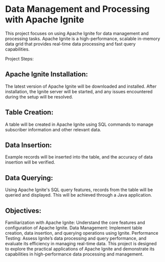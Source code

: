 # Data Management and Processing with Apache Ignite

This project focuses on using Apache Ignite for data management and processing tasks. Apache Ignite is a high-performance, scalable in-memory data grid that provides real-time data processing and fast query capabilities.

Project Steps:

## Apache Ignite Installation:
The latest version of Apache Ignite will be downloaded and installed. After installation, the Ignite server will be started, and any issues encountered during the setup will be resolved.
## Table Creation:
A table will be created in Apache Ignite using SQL commands to manage subscriber information and other relevant data.
## Data Insertion:
Example records will be inserted into the table, and the accuracy of data insertion will be verified.
## Data Querying:
Using Apache Ignite's SQL query features, records from the table will be queried and displayed. This will be achieved through a Java application.

## Objectives:
Familiarization with Apache Ignite: Understand the core features and configuration of Apache Ignite.
Data Management: Implement table creation, data insertion, and querying operations using Ignite.
Performance Testing: Assess Ignite’s data processing and query performance, and evaluate its efficiency in managing real-time data.
This project is designed to explore the practical applications of Apache Ignite and demonstrate its capabilities in high-performance data processing and management.



